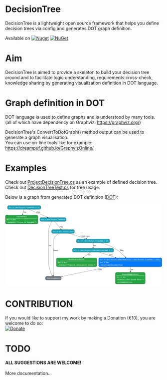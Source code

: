 # DecisionTree

DecisionTree is a lightweight open source framework that helps you define decision trees via config and generates DOT graph definition.<br>

Available on <a href="https://www.nuget.org/packages/DecisionTree"><img alt="Nuget" src="https://buildstats.info/nuget/DecisionTree"></a> [![NuGet](https://img.shields.io/npm/l/express.svg)](https://github.com/Smrecz/DecisionTree/blob/master/LICENSE)<br>

# Aim

DecisionTree is aimed to provide a skeleton to build your decision tree around and to facilitate logic understanding, requirements cross-check, knowledge sharing by generating visualization definition in DOT language.<br>

# Graph definition in DOT
DOT language is used to define graphs and is understood by many tools.<br>
(all of which have dependency on Graphviz: https://graphviz.org/)<br>

DecisionTree's ConvertToDotGraph() method output can be used to generate a graph visualisation.<br>
You can use on-line tools like for example: https://dreampuf.github.io/GraphvizOnline/<br>

# Examples
Check out [ProjectDecisionTree.cs](https://github.com/Smrecz/DecisionTree/blob/master/DecisionTree.Tests/Tree/ProjectDecisionTree.cs) as an example of defined decision tree.<br>
Check out [DecisionTreeTest.cs](https://github.com/Smrecz/DecisionTree/blob/master/DecisionTree.Tests/DecisionTreeTest.cs) for tree usage.<br>

Below is a graph from generated DOT definition ([DOT](https://github.com/Smrecz/DecisionTree/blob/master/DecisionTree.Tests/approvals/DecisionTreeTest.DecisionTree_Should_Define_Graph.approved.html)):<br>

![ProjectDecisionTree Graph](https://github.com/Smrecz/DecisionTree/blob/master/ProjectDecisionTree.png)

# CONTRIBUTION
If you would like to support my work by making a Donation (€10), you are welcome to do so:<br>
[![Donate](https://img.shields.io/badge/donate-PayPal-yellow.svg)](https://www.paypal.me/smrecz/10)

# TODO
<b>ALL SUGGESTIONS ARE WELCOME!</b>
<br>
<br>
More documentation...
